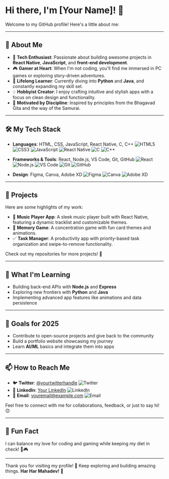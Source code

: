 # Hi there, I'm [Your Name]! 👋

Welcome to my GitHub profile! Here's a little about me:

---

## 🌟 About Me

- 🚀 **Tech Enthusiast**: Passionate about building awesome projects in **React Native**, **JavaScript**, and **front-end development**.
- 🎮 **Gamer at Heart**: When I'm not coding, you'll find me immersed in PC games or exploring story-driven adventures.
- 📖 **Lifelong Learner**: Currently diving into **Python** and **Java**, and constantly expanding my skill set.
- 💡 **Hobbyist Creator**: I enjoy crafting intuitive and stylish apps with a focus on clean design and functionality.
- 🧘 **Motivated by Discipline**: Inspired by principles from the Bhagavad Gita and the way of the Samurai.

---

## 🛠️ My Tech Stack

- **Languages**: HTML, CSS, JavaScript, React Native, C, C++
  ![HTML5](https://img.shields.io/badge/-HTML5-E34F26?logo=html5&logoColor=white)
  ![CSS3](https://img.shields.io/badge/-CSS3-1572B6?logo=css3&logoColor=white)
  ![JavaScript](https://img.shields.io/badge/-JavaScript-F7DF1E?logo=javascript&logoColor=black)
  ![React Native](https://img.shields.io/badge/-React%20Native-61DAFB?logo=react&logoColor=black)
  ![C](https://img.shields.io/badge/-C-A8B9CC?logo=c&logoColor=white)
  ![C++](https://img.shields.io/badge/-C++-00599C?logo=c%2B%2B&logoColor=white)

- **Frameworks & Tools**: React, Node.js, VS Code, Git, GitHub
  ![React](https://img.shields.io/badge/-React-61DAFB?logo=react&logoColor=black)
  ![Node.js](https://img.shields.io/badge/-Node.js-339933?logo=node.js&logoColor=white)
  ![VS Code](https://img.shields.io/badge/-VS%20Code-007ACC?logo=visual-studio-code&logoColor=white)
  ![Git](https://img.shields.io/badge/-Git-F05032?logo=git&logoColor=white)
  ![GitHub](https://img.shields.io/badge/-GitHub-181717?logo=github&logoColor=white)

- **Design**: Figma, Canva, Adobe XD
  ![Figma](https://img.shields.io/badge/-Figma-F24E1E?logo=figma&logoColor=white)
  ![Canva](https://img.shields.io/badge/-Canva-00C4CC?logo=canva&logoColor=white)
  ![Adobe XD](https://img.shields.io/badge/-Adobe%20XD-FF61F6?logo=adobe-xd&logoColor=white)

---

## 🚀 Projects

Here are some highlights of my work:

- 🎵 **Music Player App**: A sleek music player built with React Native, featuring a dynamic tracklist and customizable themes.
- 🎴 **Memory Game**: A concentration game with fun card themes and animations.
- ✅ **Task Manager**: A productivity app with priority-based task organization and swipe-to-remove functionality.

Check out my repositories for more projects! 🌟

---

## 🌱 What I'm Learning

- Building back-end APIs with **Node.js** and **Express**
- Exploring new frontiers with **Python** and **Java**
- Implementing advanced app features like animations and data persistence

---

## 🎯 Goals for 2025

- Contribute to open-source projects and give back to the community
- Build a portfolio website showcasing my journey
- Learn **AI/ML** basics and integrate them into apps

---

## 📫 How to Reach Me

- 🐦 **Twitter**: [@yourtwitterhandle](https://twitter.com/yourtwitterhandle) ![Twitter](https://img.shields.io/badge/-Twitter-1DA1F2?logo=twitter&logoColor=white)
- 💼 **LinkedIn**: [Your LinkedIn](https://linkedin.com/in/yourlinkedin) ![LinkedIn](https://img.shields.io/badge/-LinkedIn-0077B5?logo=linkedin&logoColor=white)
- 📧 **Email**: youremail@example.com ![Email](https://img.shields.io/badge/-Email-D14836?logo=gmail&logoColor=white)

Feel free to connect with me for collaborations, feedback, or just to say hi! 😊

---

## 💬 Fun Fact

I can balance my love for coding and gaming while keeping my diet in check! 🥗🎮

---

Thank you for visiting my profile! 🙏 Keep exploring and building amazing things. **Har Har Mahadev!** 🚩
